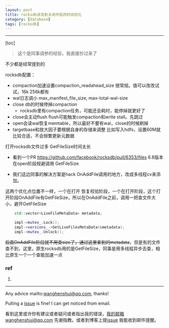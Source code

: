 ```yaml
---
layout: post
title: rocksdb涉及到关闭开启的时间优化
category: [database]
tags: [rocksdb]
---
```

  

---

[toc]

> 这个是同事调参的经验，我直接抄过来了

不少都是经常提到的

rocksdb配置：

- compaction加速设置compaction_readahead_size 很常规。值可以改改试试，16k 256k都有
- wal日志调小  max_manifest_file_size, max-total-wal-size
- close db的时候停掉compaction
  - rocksdb里有compaction任务，可能还会耗时，能停掉就更好了
- close会主动flush flush可能触发compaction和write stall。先跳过
- open会读wal恢复memtable，所以最好不要有wal，close的时候刷掉
- targetbase和放大因子要根据自身的存储来调整 比如写入hdfs，设置60M就比较合适，不会频繁更新元数据

打开rocksdb文件过多 GetFileSize时间太长

- 看到一个PR https://github.com/facebook/rocksdb/pull/6353/files 6.8版本在open阶段规避调用 GetFileSize

- 我们这边同事的解决方案是hack OnAddFile调用的地方，改成多线程cv来添加。

这两个优化点位置不一样，一个在打开 恢复校验阶段，一个在打开阶段，这个打开阶段OnAddFile有GetFileSize，所以在OnAddFile之前，调用一把查文件大小，避开GetFileSize

```c++
    std::vector<LiveFileMetaData> metadata;

    impl->mutex_.Lock();
    impl->versions_->GetLiveFilesMetaData(&metadata);
    impl->mutex_.Unlock();
```

~~后面OnAddFile阶段就不用查size了，通过这里拿到的metadata~~，但是有的文件查不到，这里，原生rocksdb用的是GetFileSize，同事是用多线程异步去查，相比原生一个一个查能加速一点

### ref

1. 

   

---

Any advice mailto:wanghenshui@qq.com, thanks! 

Pulling a [issue](https://github.com/wanghenshui/wanghenshui.github.io/issues/new) is fine! I can get noticed from email.

看到这里或许你有建议或者疑问或者指出我的错误，我的邮箱wanghenshui@qq.com 先谢指教。或者到博客上提[issue](https://github.com/wanghenshui/wanghenshui.github.io/issues/new) 我能收到邮件提醒。